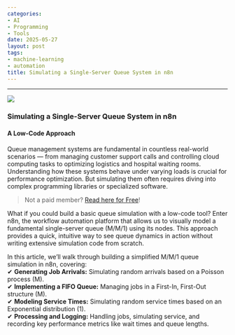 ```yaml
---
categories:
- AI
- Programming
- Tools
date: 2025-05-27
layout: post
tags:
- machine-learning
- automation
title: Simulating a Single-Server Queue System in n8n
---
```



* * *

![](https://cdn-images-1.medium.com/max/800/1*7301m1MpWZNhW0Wq2h9wGQ.png)

### **Simulating a Single-Server Queue System in n8n**

#### A Low-Code Approach

Queue management systems are fundamental in countless real-world scenarios — from managing customer support calls and controlling cloud computing tasks to optimizing logistics and hospital waiting rooms. Understanding how these systems behave under varying loads is crucial for performance optimization. But simulating them often requires diving into complex programming libraries or specialized software.

> Not a paid member? [Read here for Free](https://medium.com/@swengcrunch/simulating-a-single-server-queue-system-in-n8n-91af863eb077?sk=00b3cbabcca34809bc6e0ff9a1f3201f)!

What if you could build a basic queue simulation with a low-code tool? Enter n8n, the workflow automation platform that allows us to visually model a fundamental single-server queue (M/M/1) using its nodes. This approach provides a quick, intuitive way to see queue dynamics in action without writing extensive simulation code from scratch.

In this article, we’ll walk through building a simplified M/M/1 queue simulation in n8n, covering:  
✔ **Generating Job Arrivals:** Simulating random arrivals based on a Poisson process (M).  
✔ **Implementing a FIFO Queue:** Managing jobs in a First-In, First-Out structure (M).  
✔ **Modeling Service Times:** Simulating random service times based on an Exponential distribution (1).  
✔ **Processing and Logging:** Handling jobs, simulating service, and recording key performance metrics like wait times and queue lengths.